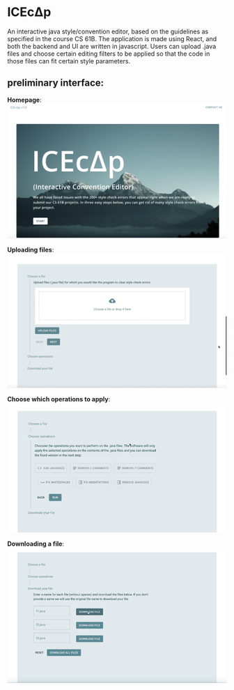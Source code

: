 # ICEcΔp
 An interactive java style/convention editor, based on the guidelines as specified in the course CS 61B.
 The application is made using React, and both the backend and UI are written in javascript. 
 Users can upload .java files and choose certain editing filters to be applied so that the code in those files can fit certain style parameters. 
 
 ## preliminary interface:
 
 **Homepage**: 
  ![](src/assets/homepage.png)
 
 **Uploading files**: 
   ![](src/assets/upload.gif)
 
 **Choose which operations to apply**: 
  ![](src/assets/chooseops.gif)
 
 **Downloading a file**: 
 ![](src/assets/downloads.gif)
